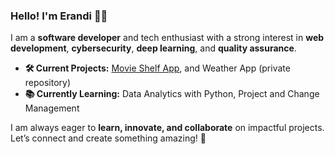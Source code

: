 ### Hello! I'm Erandi 👩‍💻  
I am a **software developer** and tech enthusiast with a strong interest in **web development**, **cybersecurity**, **deep learning**, and **quality assurance**.

- **🛠️ Current Projects:** [Movie Shelf App](https://github.com/erandime/movie-shelf-app), and Weather App (private repository)  
- **📚 Currently Learning:** Data Analytics with Python, Project and Change Management  

I am always eager to **learn, innovate, and collaborate** on impactful projects. Let’s connect and create something amazing! 🚀
